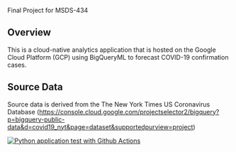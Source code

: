 Final Project for MSDS-434

## Overview
This is a cloud-native analytics application that is hosted on the Google Cloud Platform (GCP) using BigQueryML to forecast COVID-19 confirmation cases.

## Source Data
Source data is derived from the The New York Times US Coronavirus Database (https://console.cloud.google.com/projectselector2/bigquery?p=bigquery-public-data&d=covid19_nyt&page=dataset&supportedpurview=project)

[![Python application test with Github Actions](https://github.com/szhang12345/MSDS-434/actions/workflows/main.yml/badge.svg)](https://github.com/szhang12345/MSDS-434/actions/workflows/main.yml)
